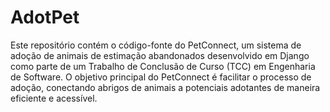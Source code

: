 # AdotPet
 Este repositório contém o código-fonte do PetConnect, um sistema de adoção de animais de estimação abandonados desenvolvido em Django como parte de um Trabalho de Conclusão de Curso (TCC) em Engenharia de Software. O objetivo principal do PetConnect é facilitar o processo de adoção, conectando abrigos de animais a potenciais adotantes de maneira eficiente e acessível.
